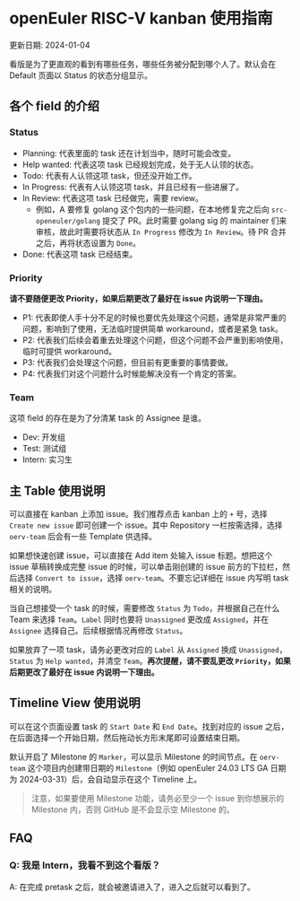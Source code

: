 # openEuler RISC-V kanban 使用指南

更新日期: 2024-01-04

看版是为了更直观的看到有哪些任务，哪些任务被分配到哪个人了。默认会在 Default 页面以 Status 的状态分组显示。

## 各个 field 的介绍

### Status

 - Planning: 代表里面的 task 还在计划当中，随时可能会改变。
 - Help wanted: 代表这项 task 已经规划完成，处于无人认领的状态。
 - Todo: 代表有人认领这项 task，但还没开始工作。
 - In Progress: 代表有人认领这项 task，并且已经有一些进展了。
 - In Review: 代表这项 task 已经做完，需要 review。
   - 例如，A 要修复 golang 这个包内的一些问题，在本地修复完之后向 `src-openeuler/golang` 提交了 PR。此时需要 golang sig 的 maintainer 们来审核，故此时需要将状态从 `In Progress` 修改为 `In Review`。待 PR 合并之后，再将状态设置为 `Done`。
 - Done: 代表这项 task 已经结束。

### Priority

**请不要随便更改 Priority，如果后期更改了最好在 issue 内说明一下理由。**

 - P1: 代表即使人手十分不足的时候也要优先处理这个问题，通常是非常严重的问题，影响到了使用，无法临时提供简单 workaround，或者是紧急 task。
 - P2: 代表我们后续会着重去处理这个问题，但这个问题不会严重到影响使用，临时可提供 workaround。
 - P3: 代表我们会处理这个问题，但目前有更重要的事情要做。
 - P4: 代表我们对这个问题什么时候能解决没有一个肯定的答案。

### Team

这项 field 的存在是为了分清某 task 的 Assignee 是谁。

 - Dev: 开发组
 - Test: 测试组
 - Intern: 实习生

## 主 Table 使用说明

可以直接在 kanban 上添加 issue。我们推荐点击 kanban 上的 `+` 号，选择 `Create new issue` 即可创建一个 issue。其中 Repository 一栏按需选择，选择 `oerv-team` 后会有一些 Template 供选择。

如果想快速创建 issue，可以直接在 Add item 处输入 issue 标题。想把这个 issue 草稿转换成完整 issue 的时候，可以单击刚创建的 issue 前方的下拉栏，然后选择 `Convert to issue`，选择 `oerv-team`。不要忘记详细在 issue 内写明 task 相关的说明。

当自己想接受一个 task 的时候，需要修改 `Status` 为 `Todo`，并根据自己在什么 Team 来选择 `Team`。`Label` 同时也要将 `Unassigned` 更改成 `Assigned`，并在 `Assignee` 选择自己。后续根据情况再修改 `Status`。

如果放弃了一项 task，请务必更改对应的 `Label` 从 `Assigned` 换成 `Unassigned`，`Status` 为 `Help wanted`，并清空 `Team`。**再次提醒，请不要乱更改 `Priority`，如果后期更改了最好在 issue 内说明一下理由。**

## Timeline View 使用说明

可以在这个页面设置 task 的 `Start Date` 和 `End Date`。找到对应的 issue 之后，在后面选择一个开始日期，然后拖动长方形末尾即可设置结束日期。

默认开启了 Milestone 的 `Marker`，可以显示 Milestone 的时间节点。在 `oerv-team` 这个项目内创建带日期的 `Milestone`（例如 openEuler 24.03 LTS GA 日期为 2024-03-31）后，会自动显示在这个 Timeline 上。

> 注意，如果要使用 Milestone 功能，请务必至少一个 issue 到你想展示的 Milestone 内，否则 GitHub 是不会显示空 Milestone 的。

## FAQ

### Q: 我是 Intern，我看不到这个看版？

A: 在完成 pretask 之后，就会被邀请进入了，进入之后就可以看到了。
